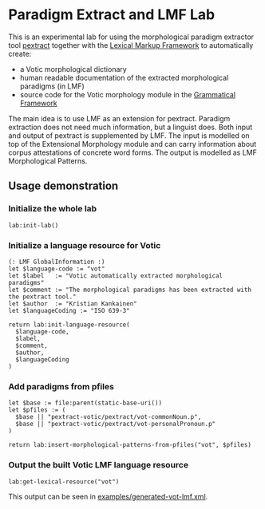 # Paradigm Extract and LMF Lab

This is an experimental lab for using the morphological paradigm extractor 
tool [pextract](https://github.com/marfors/paradigmextract) together with 
the [Lexical Markup Framework](https://en.wikipedia.org/wiki/Lexical_Markup_Framework) 
to automatically create:
* a Votic morphological dictionary
* human readable documentation of the extracted morphological paradigms (in LMF)
* source code for the Votic morphology module in the [Grammatical Framework](http://grammaticalframework.org/)

The main idea is to use LMF as an extension for pextract. Paradigm extraction 
does not need much information, but a linguist does. Both input and output of
pextract is supplemented by LMF. The input is modelled on top of the Extensional 
Morphology module and can carry information about corpus attestations of 
concrete word forms. The output is modelled as LMF Morphological Patterns.



## Usage demonstration

### Initialize the whole lab 

```XQuery
lab:init-lab()
```



### Initialize a language resource for Votic

```XQuery
(: LMF GlobalInformation :)
let $language-code := "vot"
let $label   := "Votic automatically extracted morphological paradigms"
let $comment := "The morphological paradigms has been extracted with the pextract tool."
let $author  := "Kristian Kankainen"
let $languageCoding := "ISO 639-3"

return lab:init-language-resource(
  $language-code,
  $label,
  $comment,
  $author,
  $languageCoding
)
```



### Add paradigms from pfiles

```XQuery
let $base := file:parent(static-base-uri())
let $pfiles := (
  $base || "pextract-votic/pextract/vot-commonNoun.p",
  $base || "pextract-votic/pextract/vot-personalPronoun.p"
)

return lab:insert-morphological-patterns-from-pfiles("vot", $pfiles)
```



### Output the built Votic LMF language resource

```XQuery
lab:get-lexical-resource("vot")
```

This output can be seen in [examples/generated-vot-lmf.xml](examples/generated-vot-lmf.xml).
